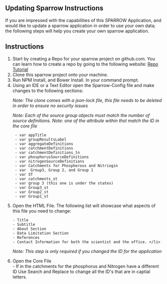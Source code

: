 ## Updating Sparrow Instructions ##

If you are impressed with the capabilities  of this SPARROW Application, and would like to update a sparrow application in order to use your own data; the following steps will help you create your own sparrow application. 
 
## Instructions ## 
<ol> 
<li> Start by creating a Repo for your sparrow project on github.com. You can learn how to create a repo by  going to the following website: <a href ="http://kbroman.org/github_tutorial/pages/init.html">Repo Tutorial </a></li>
<lI> Clone  this sparrow project onto your machine. </li>
<lI> Run NPM Install, and Bower Install. In your command prompt. </li> 
<li> Using an IDE or a Text Editor open the Sparrow-Config file and make changes to the following sections: 
  
   _Note: The clone comes with a json-lock file, this file needs to be deleted in order to ensure no security issues_ 
   
  _Note: Each of the source group objects must match the number of source definitions._ 
  *Note: one of the attribute within thst match the ID in the core file*

	 - var appTitle
	 - var groupResultsLabel
	 - var aggregateDefinitions
	 - var catchmentDefinitions 
	 - var catchmentDefinitions_tn 
	 - var phosphorusSourceDefinitions 
	 - var nitrogenSourceDefinitions 
	 - var Catchments for Phospherous and Nitriogin  
	 - var  Group3, Group 2, and Group 1 
	 - var ST 
	 - var catchments_st
	 - var group 3 (this one is under the states)
	 - var Group3_st
	 - var Group2_st
	 - var Group1_st
   </li>
   
<li>  Open the HTML File.  The following list will showcase what aspects of this file you need to change:
    
    - Title 
    - Subtitle  
    - About Section
    - Data Limitation Section
    - References 
    - Contact Information for both the scientist and the office. </li> 
 
 
 _Note: This step is only required if you changed the ID for the application_
<li> Open the Core File  </li>
    - If in the catchments for the phosphorus and Nitrogen have a different ID Use Search and Replace to change all the ID's that are in captial letters. </li> 
</ol> 







    
    
    
